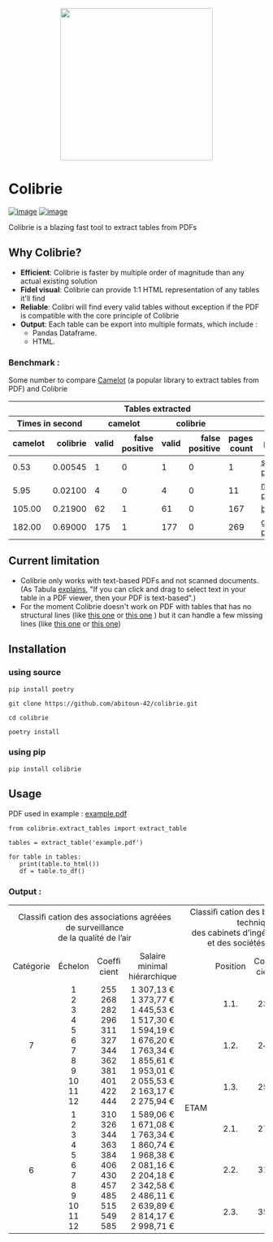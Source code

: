 <p align="center"><img width=300 src="https://user-images.githubusercontent.com/57960922/192136956-f3c9057b-21cf-4037-8bbd-448f17e79c76.png"></p>

# Colibrie

 [![image](https://img.shields.io/pypi/v/colibrie.svg)](https://pypi.org/project/colibrie/) [![image](https://img.shields.io/pypi/l/colibrie.svg)](https://pypi.org/project/colibrie/)

Colibrie is a blazing fast tool to extract tables from PDFs 

## Why Colibrie?

- **Efficient**: Colibrie is faster by multiple order of magnitude than any actual existing solution
- **Fidel visual**: Colibrie can provide 1:1 HTML representation of any tables it'll find
- **Reliable**: Colibri will find every valid tables without exception if the PDF is compatible with the core principle of Colibrie
- **Output**: Each table can be export into multiple formats, which include : 
  - Pandas Dataframe.
  - HTML.

### Benchmark :
Some number to compare [Camelot](https://github.com/camelot-dev/camelot) (a popular library to extract tables from PDF) and Colibrie
<table>
  <thead>
    <tr>
        <th colspan="2"></th>
        <th colspan="4">Tables extracted</th>
        <th colspan="2"></th>
    </tr>
    <tr>
        <th colspan="2">Times in second</th>
        <th colspan="2">camelot</th>
        <th colspan="2">colibrie</th>
        <th colspan="2"></th>
    </tr>
    <tr style="text-align: right;">
      <th>camelot</th>
      <th>colibrie</th>
      <th>valid</th>
      <th>false positive</th>
      <th>valid</th>
      <th>false positive</th>
      <th>pages count</th>
      <th>pdf file</th>
    </tr>
  </thead>
  <tbody>
    <tr>
      <td>0.53</td>
      <td>0.00545</td>
      <td>1</td>
      <td>0</td>
      <td>1</td>
      <td>0</td>
      <td>1</td>
      <td><a href="https://github.com/abitoun-42/colibrie/files/9620468/boc_20220014_0001_p000_extract_2.pdf">small pdf</a></td>
    </tr>
    <tr>
      <td>5.95</td>
      <td>0.02100</td>
      <td>4</td>
      <td>0</td>
      <td>4</td>
      <td>0</td>
      <td>11</td>
      <td><a href="https://github.com/abitoun-42/colibrie/files/9620506/boc_20210034_0000_0003.pdf">medium pdf</a></td>
    </tr>
    <tr>
      <td>105.00</td>
      <td>0.21900</td>
      <td>62</td>
      <td>1</td>
      <td>61</td>
      <td>0</td>
      <td>167</td>
      <td><a href="https://github.com/abitoun-42/colibrie/files/9620511/boc_20220014_0001_p000.pdf">big pdf</a></td>
    </tr>
    <tr>
      <td>182.00</td>
      <td>0.69000</td>
      <td>175</td>
      <td>1</td>
      <td>177</td>
      <td>0</td>
      <td>269</td>
      <td><a href="https://github.com/abitoun-42/colibrie/files/9620515/boc_20220025_0001_p000.pdf">giant pdf</a></td>
    </tr>
  </tbody>
</table>

## Current limitation

- Colibrie only works with text-based PDFs and not scanned documents. (As Tabula [explains](https://github.com/tabulapdf/tabula#why-tabula), "If you can click and drag to select text in your table in a PDF viewer, then your PDF is text-based".)
- For the moment Colibrie doesn't work on PDF with tables that has no structural lines (like [this one](https://github.com/abitoun-42/colibrie/files/9627754/budget_2014-15.pdf) or [this one](https://github.com/abitoun-42/colibrie/files/9627800/m27.pdf)
) but it can handle a few missing lines (like [this one](https://github.com/abitoun-42/colibrie/files/9627853/spreadsheet_no_bounding_frame.pdf) or [this one](https://github.com/abitoun-42/colibrie/files/9627858/boc_20210034_0000_0003_extract.pdf))

## Installation

### using source

```
pip install poetry

git clone https://github.com/abitoun-42/colibrie.git

cd colibrie

poetry install
```
### using pip
```
pip install colibrie
```

## Usage

PDF used in example : [example.pdf](https://github.com/abitoun-42/colibrie/files/9620593/boc_20210034_0000_0003_extract_2.pdf)


```
from colibrie.extract_tables import extract_table

tables = extract_table('example.pdf')

for table in tables:
   print(table.to_html())
   df = table.to_df()
```

### Output :
<table><tr><td style="text-align:center;" rowspan=1 colspan=4>Classiﬁ cation des associations agréées de surveillance <br>
de la qualité de l’air<br>
</td><td style="text-align:center;" rowspan=1 colspan=4>Classiﬁ cation des bureaux d’études techniques, <br>
des cabinets d’ingénieurs-conseils <br>
et des sociétés de conseils<br>
</td></tr><tr><td style="text-align:center;" rowspan=1 colspan=1>Catégorie<br>
</td><td style="text-align:center;" rowspan=1 colspan=1>Échelon<br>
</td><td style="text-align:center;" rowspan=1 colspan=1>Coefﬁ cient<br>
</td><td style="text-align:center;" rowspan=1 colspan=1>Salaire <br>
minimal <br>
hiérarchique<br>
</td><td style="text-align:center;" rowspan=1 colspan=1></td><td style="text-align:center;" rowspan=1 colspan=1>Position<br>
</td><td style="text-align:center;" rowspan=1 colspan=1>Coefﬁ cient<br>
</td><td style="text-align:center;" rowspan=1 colspan=1>Salaire <br>
minimal <br>
hiérarchique<br>
</td></tr><tr><td style="text-align:center;" rowspan=3 colspan=1>7<br>
</td><td style="text-align:center;" rowspan=3 colspan=1>1<br>
2<br>
3<br>
4<br>
5<br>
6<br>
7<br>
8<br>
9<br>
10<br>
11<br>
12<br>
</td><td style="text-align:center;" rowspan=3 colspan=1>255<br>
268<br>
282<br>
296<br>
311<br>
327<br>
344<br>
362<br>
381<br>
401<br>
422<br>
444<br>
</td><td style="text-align:center;" rowspan=3 colspan=1>1 307,13 €<br>
1 373,77 €<br>
1 445,53 €<br>
1 517,30 €<br>
1 594,19 €<br>
1 676,20 €<br>
1 763,34 €<br>
1 855,61 €<br>
1 953,01 €<br>
2 055,53 €<br>
2 163,17 €<br>
2 275,94 €<br>
</td><td style="text-align:center;" rowspan=6 colspan=1>ETAM<br>
</td><td style="text-align:center;" rowspan=1 colspan=1>1.1.<br>
</td><td style="text-align:center;" rowspan=1 colspan=1>230<br>
</td><td style="text-align:center;" rowspan=1 colspan=1>1 558,80 €<br>
</td></tr><tr><td style="text-align:center;" rowspan=1 colspan=1>1.2.<br>
</td><td style="text-align:center;" rowspan=1 colspan=1>240<br>
</td><td style="text-align:center;" rowspan=1 colspan=1>1 587,50 €<br>
</td></tr><tr><td style="text-align:center;" rowspan=1 colspan=1>1.3.<br>
</td><td style="text-align:center;" rowspan=1 colspan=1>250<br>
</td><td style="text-align:center;" rowspan=1 colspan=1>1 618,50 €<br>
</td></tr><tr><td style="text-align:center;" rowspan=3 colspan=1>6<br>
</td><td style="text-align:center;" rowspan=3 colspan=1>1<br>
2<br>
3<br>
4<br>
5<br>
6<br>
7<br>
8<br>
9<br>
10<br>
11<br>
12<br>
</td><td style="text-align:center;" rowspan=3 colspan=1>310<br>
326<br>
344<br>
363<br>
384<br>
406<br>
430<br>
457<br>
485<br>
515<br>
549<br>
585<br>
</td><td style="text-align:center;" rowspan=3 colspan=1>1 589,06 €<br>
1 671,08 €<br>
1 763,34 €<br>
1 860,74 €<br>
1 968,38 €<br>
2 081,16 €<br>
2 204,18 €<br>
2 342,58 €<br>
2 486,11 €<br>
2 639,89 €<br>
2 814,17 €<br>
2 998,71 €<br>
</td><td style="text-align:center;" rowspan=1 colspan=1>2.1.<br>
</td><td style="text-align:center;" rowspan=1 colspan=1>275<br>
</td><td style="text-align:center;" rowspan=1 colspan=1>1 683,75 €<br>
</td></tr><tr><td style="text-align:center;" rowspan=1 colspan=1>2.2.<br>
</td><td style="text-align:center;" rowspan=1 colspan=1>310<br>
</td><td style="text-align:center;" rowspan=1 colspan=1>1 786,70 €<br>
</td></tr><tr><td style="text-align:center;" rowspan=1 colspan=1>2.3.<br>
</td><td style="text-align:center;" rowspan=1 colspan=1>355<br>
</td><td style="text-align:center;" rowspan=1 colspan=1>1 922,60 €<br>
</td></tr></table>
